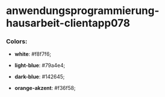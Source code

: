 # anwendungsprogrammierung-hausarbeit-clientapp078

### Colors:

- **white**: #f8f7f6;

- **light-blue**: #79a4e4;

- **dark-blue**: #142645;

- **orange-akzent**: #f36f58;

